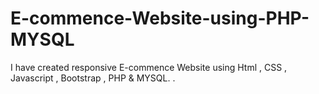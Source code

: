 # E-commence-Website-using-PHP-MYSQL
I have created responsive E-commence Website using Html , CSS , Javascript , Bootstrap , PHP &amp; MYSQL. .
